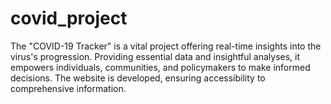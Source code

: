 # covid_project
The "COVID-19 Tracker" is a vital project offering real-time insights into the virus's progression. Providing essential data and insightful analyses, it empowers individuals, communities, and policymakers to make informed decisions. The website is developed, ensuring accessibility to comprehensive information.
